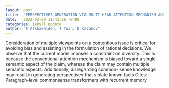 ```yaml
---
layout: post
title:  "PERSPECTIVES GENERATION VIA MULTI-HEAD ATTENTION MECHANISM AND COMMON-SENSE KNOWLEDGE"
date:   2022-03-29 11:43:06 -0400
categories: jekyll update
author: "F Alkhawaldeh, T Yuan, D Kazakov"
---
```

Consideration of multiple viewpoints on a contentious issue is critical for avoiding bias and assisting in the formulation of rational decisions. We observe that the current model imposes a constraint on diversity. This is because the conventional attention mechanism is biased toward a single semantic aspect of the claim, whereas the claim may contain multiple semantic aspects. Additionally, disregarding common- sense knowledge may result in generating perspectives that violate known facts Cites: Paragraph-level commonsense transformers with recurrent memory